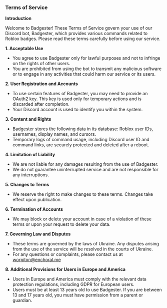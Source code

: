 ### Terms of Service

**Introduction**

Welcome to Badgester! These Terms of Service govern your use of our Discord bot, Badgester, which provides various commands related to Roblox badges. Please read these terms carefully before using our service.

**1. Acceptable Use**

- You agree to use Badgester only for lawful purposes and not to infringe on the rights of other users.
- You are prohibited from using the bot to transmit any malicious software or to engage in any activities that could harm our service or its users.

**2. User Registration and Accounts**

- To use certain features of Badgester, you may need to provide an OAuth2 key. This key is used only for temporary actions and is discarded after completion.
- Your Discord account is used to identify you within the system.

**3. Content and Rights**

- Badgester stores the following data in its database: Roblox user IDs, usernames, display names, and cursors.
- Temporary logs of command usage, including Discord user ID and command links, are securely protected and deleted after a reboot.

**4. Limitation of Liability**

- We are not liable for any damages resulting from the use of Badgester.
- We do not guarantee uninterrupted service and are not responsible for any interruptions.

**5. Changes to Terms**

- We reserve the right to make changes to these terms. Changes take effect upon publication.

**6. Termination of Accounts**

- We may block or delete your account in case of a violation of these terms or upon your request to delete your data.

**7. Governing Law and Disputes**

- These terms are governed by the laws of Ukraine. Any disputes arising from the use of the service will be resolved in the courts of Ukraine.
- For any questions or complaints, please contact us at worpiton@enchoral.me

**8. Additional Provisions for Users in Europe and America**

- Users in Europe and America must comply with the relevant data protection regulations, including GDPR for European users.
- Users must be at least 13 years old to use Badgester. If you are between 13 and 17 years old, you must have permission from a parent or guardian.